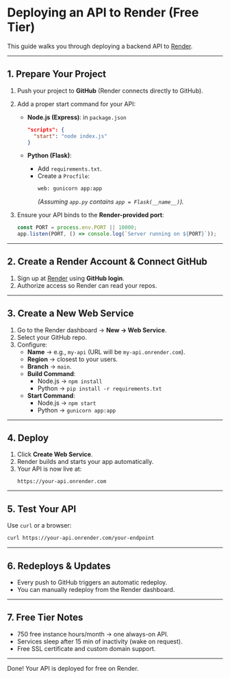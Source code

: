 # Deploying an API to Render (Free Tier)

This guide walks you through deploying a backend API to [Render](https://render.com).

---

## 1. Prepare Your Project

1. Push your project to **GitHub** (Render connects directly to GitHub).
2. Add a proper start command for your API:

   - **Node.js (Express)**: in `package.json`
     ```json
     "scripts": {
       "start": "node index.js"
     }
     ```

   - **Python (Flask)**:
     - Add `requirements.txt`.
     - Create a `Procfile`:
       ```txt
       web: gunicorn app:app
       ```
       *(Assuming `app.py` contains `app = Flask(__name__)`).*

3. Ensure your API binds to the **Render-provided port**:
   ```js
   const PORT = process.env.PORT || 10000;
   app.listen(PORT, () => console.log(`Server running on ${PORT}`));
   ```

---

## 2. Create a Render Account & Connect GitHub

1. Sign up at [Render](https://render.com) using **GitHub login**.
2. Authorize access so Render can read your repos.

---

## 3. Create a New Web Service

1. Go to the Render dashboard → **New → Web Service**.
2. Select your GitHub repo.
3. Configure:
   - **Name** → e.g., `my-api` (URL will be `my-api.onrender.com`).
   - **Region** → closest to your users.
   - **Branch** → `main`.
   - **Build Command**:
     - Node.js → `npm install`
     - Python → `pip install -r requirements.txt`
   - **Start Command**:
     - Node.js → `npm start`
     - Python → `gunicorn app:app`

---

## 4. Deploy

1. Click **Create Web Service**.
2. Render builds and starts your app automatically.
3. Your API is now live at:
   ```
   https://your-api.onrender.com
   ```

---

## 5. Test Your API

Use `curl` or a browser:
```bash
curl https://your-api.onrender.com/your-endpoint
```

---

## 6. Redeploys & Updates

- Every push to GitHub triggers an automatic redeploy.
- You can manually redeploy from the Render dashboard.

---

## 7. Free Tier Notes

- 750 free instance hours/month → one always-on API.
- Services sleep after 15 min of inactivity (wake on request).
- Free SSL certificate and custom domain support.

---

Done! Your API is deployed for free on Render.
